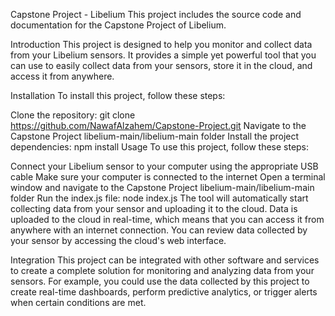 Capstone Project - Libelium
This project includes the source code and documentation for the Capstone Project of Libelium.

Introduction
This project is designed to help you monitor and collect data from your Libelium sensors. It provides a simple yet powerful tool that you can use to easily collect data from your sensors, store it in the cloud, and access it from anywhere.

Installation
To install this project, follow these steps:

Clone the repository: git clone https://github.com/NawafAlzahem/Capstone-Project.git
Navigate to the Capstone Project libelium-main/libelium-main folder
Install the project dependencies: npm install
Usage
To use this project, follow these steps:

Connect your Libelium sensor to your computer using the appropriate USB cable
Make sure your computer is connected to the internet
Open a terminal window and navigate to the Capstone Project libelium-main/libelium-main folder
Run the index.js file: node index.js
The tool will automatically start collecting data from your sensor and uploading it to the cloud.
Data is uploaded to the cloud in real-time, which means that you can access it from anywhere with an internet connection. You can review data collected by your sensor by accessing the cloud's web interface.

Integration
This project can be integrated with other software and services to create a complete solution for monitoring and analyzing data from your sensors. For example, you could use the data collected by this project to create real-time dashboards, perform predictive analytics, or trigger alerts when certain conditions are met.
